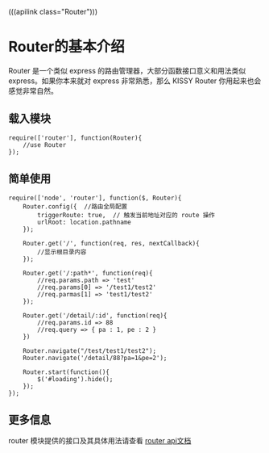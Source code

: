 (((apilink class="Router")))

# Router的基本介绍

Router 是一个类似 express 的路由管理器，大部分函数接口意义和用法类似 express。如果你本来就对 express 非常熟悉，那么 KISSY Router 你用起来也会感觉非常自然。

## 载入模块
	require(['router'], function(Router){
		//use Router
	});

## 简单使用
	require(['node', 'router'], function($, Router){
		Router.config({  //路由全局配置
	        triggerRoute: true,  // 触发当前地址对应的 route 操作
	        urlRoot: location.pathname
		});

		Router.get('/', function(req, res, nextCallback){
			//显示根目录内容
		});

		Router.get('/:path*', function(req){
			//req.params.path => 'test'
			//req.params[0] => '/test1/test2'
			//req.parmas[1] => 'test1/test2'
		});

		Router.get('/detail/:id', function(req){
			//req.params.id => 88
			//req.query => { pa : 1, pe : 2 }
		})

		Router.navigate("/test/test1/test2");
		Router.navigate('/detail/88?pa=1&pe=2');

		Router.start(function(){
	        $('#loading').hide();
		});
	});

## 更多信息

router 模块提供的接口及其具体用法请查看 [router api文档](http://docs.kissyui.com/5.0/api/classes/Router.html)